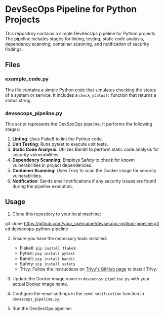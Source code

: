# DevSecOps Pipeline for Python Projects

This repository contains a simple DevSecOps pipeline for Python projects. The pipeline includes stages for linting, testing, static code analysis, dependency scanning, container scanning, and notification of security findings.

## Files

### example_code.py

This file contains a simple Python code that simulates checking the status of a system or service. It includes a `check_status()` function that returns a status string.

### devsecops_pipeline.py

This script represents the DevSecOps pipeline. It performs the following stages:

1. **Linting**: Uses Flake8 to lint the Python code.
2. **Unit Testing**: Runs pytest to execute unit tests.
3. **Static Code Analysis**: Utilizes Bandit to perform static code analysis for security vulnerabilities.
4. **Dependency Scanning**: Employs Safety to check for known vulnerabilities in project dependencies.
5. **Container Scanning**: Uses Trivy to scan the Docker image for security vulnerabilities.
6. **Notification**: Sends email notifications if any security issues are found during the pipeline execution.

## Usage

1. Clone this repository to your local machine:

git clone https://github.com/your_username/devsecops-python-pipeline.git
cd devsecops-python-pipeline




2. Ensure you have the necessary tools installed:

   - Flake8: `pip install flake8`
   - Pytest: `pip install pytest`
   - Bandit: `pip install bandit`
   - Safety: `pip install safety`
   - Trivy: Follow the instructions on [Trivy's GitHub page](https://github.com/aquasecurity/trivy) to install Trivy.

3. Update the Docker image name in `devsecops_pipeline.py` with your actual Docker image name.

4. Configure the email settings in the `send_notification` function in `devsecops_pipeline.py`.

5. Run the DevSecOps pipeline:

